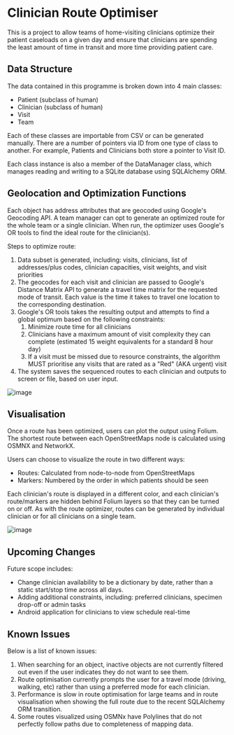 # Clinician Route Optimiser

This is a project to allow teams of home-visiting clinicians optimize their patient caseloads on a given day and ensure that clinicians are spending the least amount of time in transit and more time providing patient care.

## Data Structure
The data contained in this programme is broken down into 4 main classes:
* Patient (subclass of human)
* Clinician (subclass of human)
* Visit
* Team

Each of these classes are importable from CSV or can be generated manually. There are a number of pointers via ID from one type of class to another. For example, Patients and Clinicians both store a pointer to Visit ID.

Each class instance is also a member of the DataManager class, which manages reading and writing to a SQLite database using SQLAlchemy ORM.

## Geolocation and Optimization Functions
Each object has address attributes that are geocoded using Google's Geocoding API. A team manager can opt to generate an optimized route for the whole team or a single clinician. When run, the optimizer uses Google's OR tools to find the ideal route for the clinician(s).

Steps to optimize route:
1. Data subset is generated, including: visits, clinicians, list of addresses/plus codes, clinician capacities, visit weights, and visit priorities
2. The geocodes for each visit and clinician are passed to Google's Distance Matrix API to generate a travel time matrix for the requested mode of transit. Each value is the time it takes to travel one location to the corresponding destination.
3. Google's OR tools takes the resulting output and attempts to find a global optimum based on the following constraints:
    1. Minimize route time for all clinicians
    2. Clinicians have a maximum amount of visit complexity they can complete (estimated 15 weight equivalents for a standard 8 hour day)
    3. If a visit must be missed due to resource constraints, the algorithm MUST prioritise any visits that are rated as a "Red" (AKA urgent) visit
4. The system saves the sequenced routes to each clinician and outputs to screen or file, based on user input.

![image](https://user-images.githubusercontent.com/24849659/207723170-d5ad772b-34bc-46ed-8089-375ce298b238.png)

## Visualisation
Once a route has been optimized, users can plot the output using Folium. The shortest route between each OpenStreetMaps node is calculated using OSMNX and NetworkX.

Users can choose to visualize the route in two different ways:
* Routes: Calculated from node-to-node from OpenStreetMaps
* Markers: Numbered by the order in which patients should be seen

Each clinician's route is displayed in a different color, and each clinician's route/markers are hidden behind Folium layers so that they can be turned on or off. As with the route optimizer, routes can be generated by individual clinician or for all clinicians on a single team.

![image](https://user-images.githubusercontent.com/24849659/207722262-3b9ef354-5145-4009-8531-eb324099dffc.png)



## Upcoming Changes
Future scope includes:
* Change clinician availability to be a dictionary by date, rather than a static start/stop time across all days.
* Adding additional constraints, including: preferred clinicians, specimen drop-off or admin tasks
* Android application for clinicians to view schedule real-time

## Known Issues
Below is a list of known issues:
1. When searching for an object, inactive objects are not currently filtered out even if the user indicates they do not want to see them.
2. Route optimisation currently prompts the user for a travel mode (driving, walking, etc) rather than using a preferred mode for each clinician.
3. Performance is slow in route optimisation for large teams and in route visualisation when showing the full route due to the recent SQLAlchemy ORM transition.
4. Some routes visualized using OSMNx have Polylines that do not perfectly follow paths due to completeness of mapping data.
